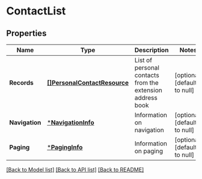 # ContactList

## Properties
Name | Type | Description | Notes
------------ | ------------- | ------------- | -------------
**Records** | [**[]PersonalContactResource**](PersonalContactResource.md) | List of personal contacts from the extension address book | [optional] [default to null]
**Navigation** | [***NavigationInfo**](NavigationInfo.md) | Information on navigation | [optional] [default to null]
**Paging** | [***PagingInfo**](PagingInfo.md) | Information on paging | [optional] [default to null]

[[Back to Model list]](../README.md#documentation-for-models) [[Back to API list]](../README.md#documentation-for-api-endpoints) [[Back to README]](../README.md)


